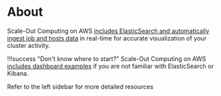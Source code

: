 # About

Scale-Out Computing on AWS [includes ElasticSearch and automatically ingest job and hosts data](monitor-cluster-activity/) in real-time for accurate visualization of your cluster activity.

!!!success "Don't know where to start?"
    Scale-Out Computing on AWS [includes dashboard examples](build-kibana-dashboards/) if you are not familiar with ElasticSearch or Kibana.

Refer to the left sidebar for more detailed resources